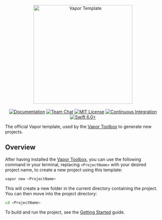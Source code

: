 <p align="center">
    <img src="https://user-images.githubusercontent.com/1342803/36623515-7293b4ec-18d3-11e8-85ab-4e2f8fb38fbd.png" width="320" alt="Vapor Template">
    <br>
    <br>
    <a href="https://docs.vapor.codes/4.0/"><img src="https://design.vapor.codes/images/readthedocs.svg" alt="Documentation"></a>
    <a href="https://discord.gg/vapor"><img src="https://design.vapor.codes/images/discordchat.svg" alt="Team Chat"></a>
    <a href="LICENSE"><img src="https://design.vapor.codes/images/mitlicense.svg" alt="MIT License"></a>
    <a href="https://github.com/vapor/template/actions/workflows/test-template.yml"><img src="https://img.shields.io/github/actions/workflow/status/vapor/template/test-template.yml?event=push&style=plastic&logo=github&label=tests&logoColor=%23ccc" alt="Continuous Integration"></a>
    <a href="https://swift.org"><img src="https://design.vapor.codes/images/swift60up.svg" alt="Swift 6.0+"></a>
</p>

The official Vapor template, used by the [Vapor Toolbox](https://github.com/vapor/toolbox) to generate new projects.

## Overview

After having installed the [Vapor Toolbox](https://docs.vapor.codes/install/macos/#install-toolbox), you can use the following command in your terminal, replacing `<ProjectName>` with your desired project name, to create a new project using this template:

```sh
vapor new <ProjectName>
```

This will create a new folder in the current directory containing the project.
You can then move into the project directory:

```sh
cd <ProjectName>
```

To build and run the project, see the [Getting Started](https://docs.vapor.codes/getting-started/hello-world/#build-run) guide.